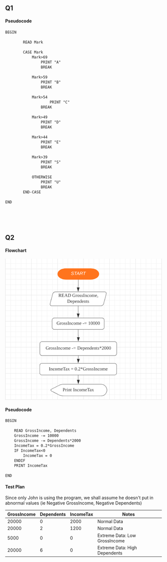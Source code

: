 ## Q1
#### Pseudocode
````
BEGIN

		READ Mark
 
		CASE Mark
			Mark>69
				PRINT "A"
				BREAK
      
			Mark>59
				PRINT "B"
				BREAK
      
			Mark>54
      				PRINT "C"
				BREAK

			Mark>49
				PRINT "D"
				BREAK
    
			Mark>44
				PRINT "E"
				BREAK
     
			Mark>39
				PRINT "S"
				BREAK

			OTHERWISE
				PRINT "U"
				BREAK
		END-CASE
 
END
````

<br/><br/><br/>

## Q2

#### Flowchart
![FlowChart01](./Flow01.PNG)

#### Pseudocode
````
BEGIN

	READ GrossIncome, Dependents
	GrossIncome -= 10000
	GrossIncome -= Dependents*2000
	IncomeTax = 0.2*GrossIncome
	IF IncomeTax<0
		IncomeTax = 0
	ENDIF
	PRINT IncomeTax

END
````
#### Test Plan

Since only John is using the program, we shall assume he doesn't put in abnormal values (ie Negative GrossIncome, Negative Dependents)

| GrossIncome | Dependents | IncomeTax | Notes |
| - | - | - | - |
| 20000 | 0 | 2000 | Normal Data |
| 20000 | 2 | 1200 | Normal Data |
| 5000 | 0 | 0 | Extreme Data: Low GrossIncome |
| 20000 | 6 | 0 | Extreme Data: High Dependents |
